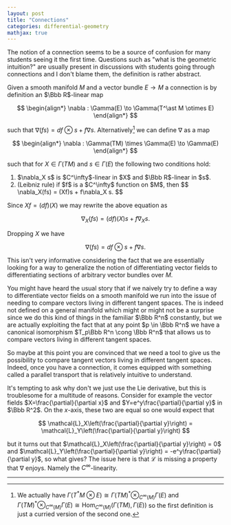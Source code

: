 ```yaml
---
layout: post
title: "Connections"
categories: differential-geometry
mathjax: true
---
```


The notion of a connection seems to be a source of confusion for many students seeing it the first time. Questions such as "what is the geometric intuition?" are usually present in discussions with students going through connections and I don't blame them, the definition is rather abstract.

Given a smooth manifold $M$ and a vector bundle $E \to M$ a connection is by definition an $\Bbb R$-linear map 

$$
\begin{align*}
\nabla : \Gamma(E) \to \Gamma(T^\ast M \otimes E)
\end{align*}
$$

such that $\nabla (fs) = df \otimes s + f\nabla s$. Alternatively[^1] we can define $\nabla$ as a map

$$
\begin{align*}
\nabla : \Gamma(TM) \times \Gamma(E) \to \Gamma(E)
\end{align*}
$$

such that for $X \in \Gamma(TM)$ and $s \in \Gamma(E)$ the following two conditions hold:

<ol>
  <li>$\nabla_X s$ is $C^\infty$-linear in $X$ and $\Bbb R$-linear in $s$.</li>
  <li>
  (Leibniz rule) if $f$ is a $C^\infty$ function on $M$, then 
  $$
  \nabla_X(fs) = (Xf)s + f\nabla_X s.
  $$
  </li>
</ol>

Since $Xf = (df)(X)$ we may rewrite the above equation as

$$
  \nabla_X(fs) = (df)(X)s + f\nabla_X s.
$$

Dropping $X$ we have

$$
  \nabla(fs) = df\otimes s + f\nabla s.
$$

This isn't very informative considering the fact that we are essentially looking for a way to generalize the notion of differentiating vector fields to differentiating sections of arbitrary vector bundles over $M$. 

You might have heard the usual story that if we naively try to define a way to differentiate vector fields on a smooth manifold we run into the issue of needing to compare vectors living in different tangent spaces. The is indeed not defined on a general manifold which might or might not be a surprise since we do this kind of things in the familiar $\Bbb R^n$ constantly, but we are actually exploiting the fact that at any point $p \in \Bbb R^n$ we have a canonical isomorphism $T_p\Bbb R^n \cong \Bbb R^n$ that allows us to compare vectors living in different tangent spaces.

So maybe at this point you are convinced that we need a tool to give us the possibility to compare tangent vectors living in different tangent spaces. Indeed, once you have a connection, it comes equipped with something called a parallel transport that is relatively intuitive to understand.

It's tempting to ask why don't we just use the Lie derivative, but this is troublesome for a multitude of reasons. Consider for example the vector fields $X=\frac{\partial}{\partial x}$ and $Y=e^y\frac{\partial}{\partial y}$ in $\Bbb R^2$. On the $x$-axis, these two are equal so one would expect that

$$
\mathcal{L}_X\left(\frac{\partial}{\partial y}\right) = \mathcal{L}_Y\left(\frac{\partial}{\partial y}\right)
$$

but it turns out that $\mathcal{L}_X\left(\frac{\partial}{\partial y}\right) = 0$ and $\mathcal{L}_Y\left(\frac{\partial}{\partial y}\right) = -e^y\frac{\partial}{\partial y}$, so what gives? The issue here is that $\mathcal{L}$ is missing a property that $\nabla$ enjoys. Namely the $C^\infty$-linearity.

---

[^1]: We actually have $\Gamma(T^\ast M \otimes E) \cong \Gamma(TM)^\ast \otimes_{C^\infty(M)} \Gamma(E)$ and $\Gamma(TM)^\ast \otimes_{C^\infty(M)} \Gamma(E) \cong \operatorname{Hom}_{C^\infty(M)}(\Gamma(TM), \Gamma(E))$ so the first definition is just a curried version of the second one.

